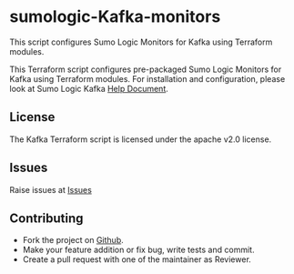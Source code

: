# sumologic-Kafka-monitors

This script configures Sumo Logic Monitors for Kafka using Terraform modules.

This Terraform script configures pre-packaged Sumo Logic Monitors for Kafka using Terraform modules.
For installation and configuration, please look at Sumo Logic Kafka [Help Document](https://help.sumologic.com/07Sumo-Logic-Apps/10Containers_and_Orchestration/Kafka/Install_the_Kafka_App_and_view_the_Dashboards).
## License

The Kafka Terraform script is licensed under the apache v2.0 license.

## Issues

Raise issues at [Issues](https://github.com/SumoLogic/terraform-sumologic-sumo-logic-monitor/issues)

## Contributing

* Fork the project on [Github](https://github.com/SumoLogic/terraform-sumologic-sumo-logic-monitor).
* Make your feature addition or fix bug, write tests and commit.
* Create a pull request with one of the maintainer as Reviewer.